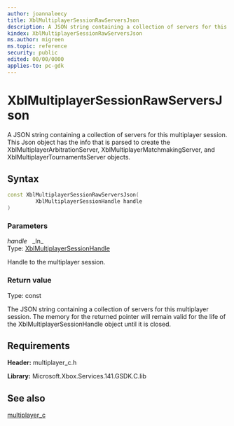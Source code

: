 ```yaml
---
author: joannaleecy
title: XblMultiplayerSessionRawServersJson
description: A JSON string containing a collection of servers for this multiplayer session. This Json object has the info that is parsed to create the XblMultiplayerArbitrationServer, XblMultiplayerMatchmakingServer, and XblMultiplayerTournamentsServer objects.
kindex: XblMultiplayerSessionRawServersJson
ms.author: migreen
ms.topic: reference
security: public
edited: 00/00/0000
applies-to: pc-gdk
---
```


# XblMultiplayerSessionRawServersJson  

A JSON string containing a collection of servers for this multiplayer session. This Json object has the info that is parsed to create the XblMultiplayerArbitrationServer, XblMultiplayerMatchmakingServer, and XblMultiplayerTournamentsServer objects.  

## Syntax  
  
```cpp
const XblMultiplayerSessionRawServersJson(  
         XblMultiplayerSessionHandle handle  
)  
```  
  
### Parameters  
  
*handle* &nbsp;&nbsp;\_In\_  
Type: [XblMultiplayerSessionHandle](../handles/xblmultiplayersessionhandle.md)  
  
Handle to the multiplayer session.  
  
  
### Return value  
Type: const
  
The JSON string containing a collection of servers for this multiplayer session. The memory for the returned pointer will remain valid for the life of the XblMultiplayerSessionHandle object until it is closed.
  
## Requirements  
  
**Header:** multiplayer_c.h
  
**Library:** Microsoft.Xbox.Services.141.GSDK.C.lib
  
## See also  
[multiplayer_c](../multiplayer_c_members.md)  
  
  